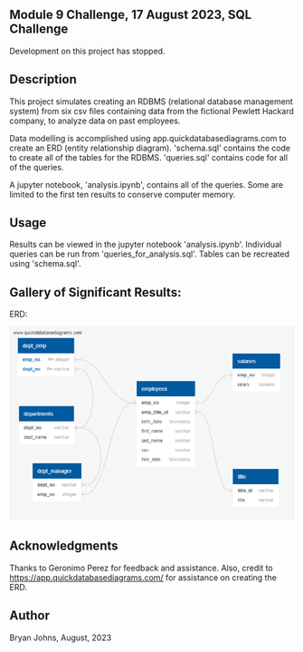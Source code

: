 ## Module 9 Challenge, 17 August 2023, SQL Challenge

Development on this project has stopped.

## Description

This project simulates creating an RDBMS (relational database management system) from six csv files containing data from the fictional Pewlett Hackard company, to analyze data on past employees. 

Data modelling is accomplished using app.quickdatabasediagrams.com to create an ERD (entity relationship diagram). 'schema.sql' contains the code to create all of the tables for the RDBMS. 'queries.sql' contains code for all of the queries.

A jupyter notebook, 'analysis.ipynb', contains all of the queries. Some are limited to the first ten results to conserve computer memory.

## Usage

Results can be viewed in the jupyter notebook 'analysis.ipynb'. Individual queries can be run from 'queries_for_analysis.sql'. Tables can be recreated using 'schema.sql'.

## Gallery of Significant Results:

ERD:

![ERD](Images/QuickDBD-ERD_Pewlett_Hackard_employees.png)

## Acknowledgments

Thanks to Geronimo Perez for feedback and assistance. Also, credit to https://app.quickdatabasediagrams.com/ for assistance on creating the ERD.

## Author

Bryan Johns, August, 2023
